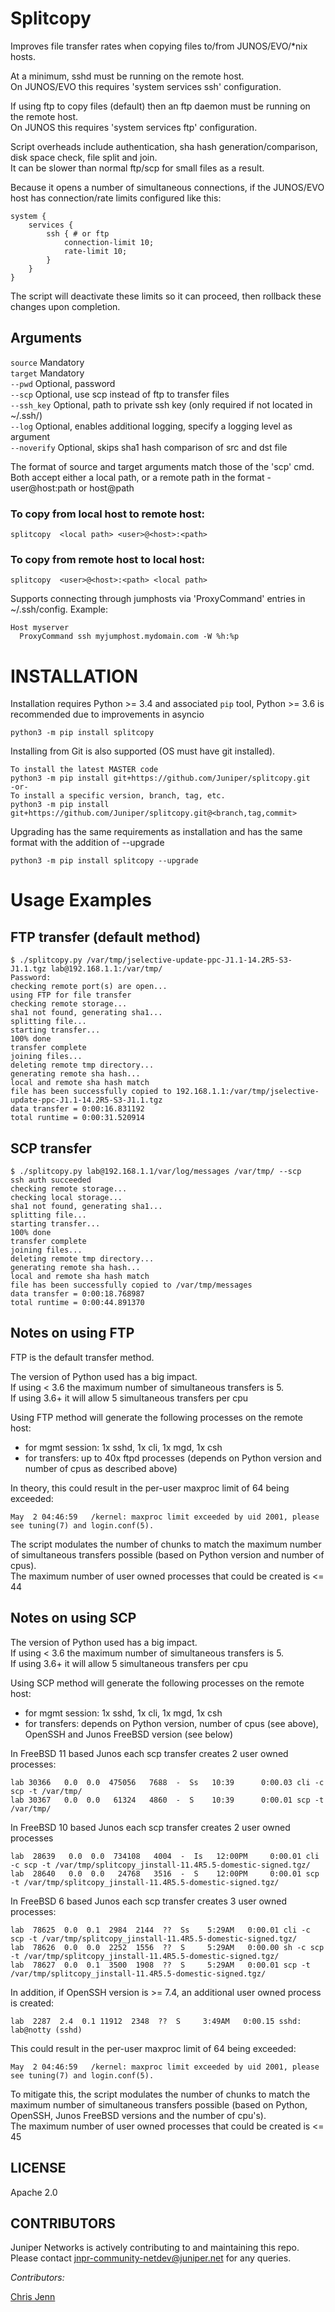 # Splitcopy

Improves file transfer rates when copying files to/from JUNOS/EVO/\*nix hosts.
  
At a minimum, sshd must be running on the remote host.  
On JUNOS/EVO this requires 'system services ssh' configuration.  

If using ftp to copy files (default) then an ftp daemon must be running on the remote host.   
On JUNOS this requires 'system services ftp' configuration.  

Script overheads include authentication, sha hash generation/comparison, disk space check, file split and join.  
It can be slower than normal ftp/scp for small files as a result.

Because it opens a number of simultaneous connections,
if the JUNOS/EVO host has connection/rate limits configured like this:

```
system {
    services {
        ssh { # or ftp
            connection-limit 10;
            rate-limit 10;
        }
    }
}
```

The script will deactivate these limits so it can proceed, then rollback these changes upon completion.  

## Arguments 

`source`     Mandatory  
`target`     Mandatory  
`--pwd`      Optional, password  
`--scp`      Optional, use scp instead of ftp to transfer files  
`--ssh_key`  Optional, path to private ssh key (only required if not located in ~/.ssh/)  
`--log`      Optional, enables additional logging, specify a logging level as argument  
`--noverify` Optional, skips sha1 hash comparison of src and dst file  

The format of source and target arguments match those of the 'scp' cmd.  
Both accept either a local path, or a remote path in the format - user@host:path or host@path  

### To copy from local host to remote host:
    splitcopy  <local path> <user>@<host>:<path>
### To copy from remote host to local host:
    splitcopy  <user>@<host>:<path> <local path>

Supports connecting through jumphosts via 'ProxyCommand' entries in ~/.ssh/config. Example:  
```
Host myserver  
  ProxyCommand ssh myjumphost.mydomain.com -W %h:%p
```

# INSTALLATION

Installation requires Python >= 3.4 and associated `pip` tool, Python >= 3.6 is recommended due to improvements in asyncio  

    python3 -m pip install splitcopy

Installing from Git is also supported (OS must have git installed).

    To install the latest MASTER code
    python3 -m pip install git+https://github.com/Juniper/splitcopy.git
    -or-
    To install a specific version, branch, tag, etc.
    python3 -m pip install git+https://github.com/Juniper/splitcopy.git@<branch,tag,commit>

Upgrading has the same requirements as installation and has the same format with the addition of --upgrade

    python3 -m pip install splitcopy --upgrade


# Usage Examples 
## FTP transfer (default method)

```
$ ./splitcopy.py /var/tmp/jselective-update-ppc-J1.1-14.2R5-S3-J1.1.tgz lab@192.168.1.1:/var/tmp/
Password:
checking remote port(s) are open...
using FTP for file transfer
checking remote storage...
sha1 not found, generating sha1...
splitting file...
starting transfer...
100% done
transfer complete
joining files...
deleting remote tmp directory...
generating remote sha hash...
local and remote sha hash match
file has been successfully copied to 192.168.1.1:/var/tmp/jselective-update-ppc-J1.1-14.2R5-S3-J1.1.tgz
data transfer = 0:00:16.831192
total runtime = 0:00:31.520914
```

## SCP transfer

```
$ ./splitcopy.py lab@192.168.1.1/var/log/messages /var/tmp/ --scp  
ssh auth succeeded
checking remote storage...
checking local storage...
sha1 not found, generating sha1...
splitting file...
starting transfer...
100% done
transfer complete
joining files...
deleting remote tmp directory...
generating remote sha hash...
local and remote sha hash match
file has been successfully copied to /var/tmp/messages
data transfer = 0:00:18.768987
total runtime = 0:00:44.891370
```

## Notes on using FTP

FTP is the default transfer method.  

The version of Python used has a big impact.  
If using < 3.6 the maximum number of simultaneous transfers is 5.  
If using 3.6+ it will allow 5 simultaneous transfers per cpu   

Using FTP method will generate the following processes on the remote host:
- for mgmt session: 1x sshd, 1x cli, 1x mgd, 1x csh
- for transfers: up to 40x ftpd processes (depends on Python version and number of cpus as described above)

In theory, this could result in the per-user maxproc limit of 64 being exceeded:
```
May  2 04:46:59   /kernel: maxproc limit exceeded by uid 2001, please see tuning(7) and login.conf(5).
```
The script modulates the number of chunks to match the maximum number of simultaneous transfers possible (based on Python version and number of cpus).   
The maximum number of user owned processes that could be created is <= 44

## Notes on using SCP

The version of Python used has a big impact.  
If using < 3.6 the maximum number of simultaneous transfers is 5.  
If using 3.6+ it will allow 5 simultaneous transfers per cpu 

Using SCP method will generate the following processes on the remote host:
- for mgmt session: 1x sshd, 1x cli, 1x mgd, 1x csh
- for transfers:  depends on Python version, number of cpus (see above), OpenSSH and Junos FreeBSD version (see below)

In FreeBSD 11 based Junos each scp transfer creates 2 user owned processes: 
```
lab 30366   0.0  0.0  475056   7688  -  Ss   10:39      0:00.03 cli -c scp -t /var/tmp/
lab 30367   0.0  0.0   61324   4860  -  S    10:39      0:00.01 scp -t /var/tmp/
```
In FreeBSD 10 based Junos each scp transfer creates 2 user owned processes
```
lab  28639   0.0  0.0  734108   4004  -  Is   12:00PM     0:00.01 cli -c scp -t /var/tmp/splitcopy_jinstall-11.4R5.5-domestic-signed.tgz/
lab  28640   0.0  0.0   24768   3516  -  S    12:00PM     0:00.01 scp -t /var/tmp/splitcopy_jinstall-11.4R5.5-domestic-signed.tgz/
```
In FreeBSD 6 based Junos each scp transfer creates 3 user owned processes: 
```
lab  78625  0.0  0.1  2984  2144  ??  Ss    5:29AM   0:00.01 cli -c scp -t /var/tmp/splitcopy_jinstall-11.4R5.5-domestic-signed.tgz/  
lab  78626  0.0  0.0  2252  1556  ??  S     5:29AM   0:00.00 sh -c scp -t /var/tmp/splitcopy_jinstall-11.4R5.5-domestic-signed.tgz/  
lab  78627  0.0  0.1  3500  1908  ??  S     5:29AM   0:00.01 scp -t /var/tmp/splitcopy_jinstall-11.4R5.5-domestic-signed.tgz/  
```
In addition, if OpenSSH version is >= 7.4, an additional user owned process is created:
```
lab  2287  2.4  0.1 11912  2348  ??  S     3:49AM   0:00.15 sshd: lab@notty (sshd)
```
This could result in the per-user maxproc limit of 64 being exceeded:
```
May  2 04:46:59   /kernel: maxproc limit exceeded by uid 2001, please see tuning(7) and login.conf(5).
```
To mitigate this, the script modulates the number of chunks to match the maximum number of simultaneous transfers possible (based on Python, OpenSSH, Junos FreeBSD versions and the number of cpu's).  
The maximum number of user owned processes that could be created is <= 45



## LICENSE

Apache 2.0

## CONTRIBUTORS

Juniper Networks is actively contributing to and maintaining this repo. Please contact jnpr-community-netdev@juniper.net for any queries.

*Contributors:*

[Chris Jenn](https://github.com/ipmonk)
